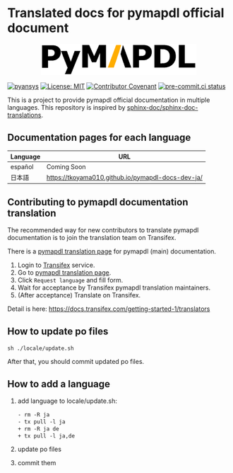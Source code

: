 # Translated docs for pymapdl official document

<p align="center">
   <picture>
      <source media="(prefers-color-scheme: dark)" srcset="https://github.com/ansys/pymapdl/blob/main/doc/source/_static/logo_dark.png">
      <source media="(prefers-color-scheme: light)" srcset="https://github.com/ansys/pymapdl/blob/main/doc/source/_static/logo_light.png">
      <img alt="PyMAPDL Logo" src="https://github.com/ansys/pymapdl/blob/main/doc/source/_static/logo_light.png" width="70%">
   </picture>
</p>

[![pyansys](https://img.shields.io/badge/Py-Ansys-ffc107.svg?logo=data:image/png;base64,iVBORw0KGgoAAAANSUhEUgAAABAAAAAQCAIAAACQkWg2AAABDklEQVQ4jWNgoDfg5mD8vE7q/3bpVyskbW0sMRUwofHD7Dh5OBkZGBgW7/3W2tZpa2tLQEOyOzeEsfumlK2tbVpaGj4N6jIs1lpsDAwMJ278sveMY2BgCA0NFRISwqkhyQ1q/Nyd3zg4OBgYGNjZ2ePi4rB5loGBhZnhxTLJ/9ulv26Q4uVk1NXV/f///////69du4Zdg78lx//t0v+3S88rFISInD59GqIH2esIJ8G9O2/XVwhjzpw5EAam1xkkBJn/bJX+v1365hxxuCAfH9+3b9/+////48cPuNehNsS7cDEzMTAwMMzb+Q2u4dOnT2vWrMHu9ZtzxP9vl/69RVpCkBlZ3N7enoDXBwEAAA+YYitOilMVAAAAAElFTkSuQmCC)](https://docs.pyansys.com/)
[![License: MIT](https://img.shields.io/badge/License-MIT-yellow.svg)](https://opensource.org/licenses/MIT)
[![Contributor Covenant](https://img.shields.io/badge/Contributor%20Covenant-2.1-4baaaa.svg)](CODE_OF_CONDUCT.md)
[![pre-commit.ci status](https://results.pre-commit.ci/badge/github/tkoyama010/pymapdl-doc-translations/main.svg)](https://results.pre-commit.ci/latest/github/tkoyama010/pymapdl-doc-translations/main)

This is a project to provide pymapdl official documentation in multiple languages.
This repository is inspired by [sphinx-doc/sphinx-doc-translations](https://github.com/sphinx-doc/sphinx-doc-translations.git).

## Documentation pages for each language

| Language | URL                                               |
| -------- | ------------------------------------------------- |
| español  | Coming Soon                                       |
| 日本語   | https://tkoyama010.github.io/pymapdl-docs-dev-ja/ |

## Contributing to pymapdl documentation translation

The recommended way for new contributors to translate pymapdl documentation is to
join the translation team on Transifex.

There is a [pymapdl translation page](https://app.transifex.com/tkoyama010/pymapdl-doc) for pymapdl (main) documentation.

1. Login to [Transifex](https://app.transifex.com/) service.
1. Go to [pymapdl translation page](https://app.transifex.com/tkoyama010/pymapdl-doc).
1. Click `Request language` and fill form.
1. Wait for acceptance by Transifex pymapdl translation maintainers.
1. (After acceptance) Translate on Transifex.

Detail is here: https://docs.transifex.com/getting-started-1/translators

## How to update po files

```
sh ./locale/update.sh
```

After that, you should commit updated po files.

## How to add a language

1. add language to locale/update.sh:

   ```
   - rm -R ja
   - tx pull -l ja
   + rm -R ja de
   + tx pull -l ja,de
   ```

1. update po files

1. commit them
